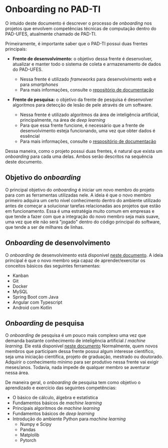 # Onboarding no PAD-TI

O intuido deste documento é descrever o processo de *onboarding* nos projetos que envolvem competências técnicas de computação dentro do PAD-UFES, atualmente chamado de PAD-TI.

Primeiramente, é importante saber que o PAD-TI possui duas frentes principais:
- **Frente de desenvolvimento:** o objetivo dessa frente é desenvolver, atualizar e manter todo o sistema de coleta e armazenamento de dados do PAD-UFES. 
  - Nessa frente é utilizado *frameworks* para desenvolvimento web e para *smartphones*
  - Para mais informações, consulte o [repositório de documentação](https://github.com/pad-ufes/docs)
  
  
- **Frente de pesquisa:** o objetivo da frente de pesquisa é desenvolver algoritmos para detecção de lesão de pele através de um software. 
  - Nessa frente é utilizado algoritmos da área de inteligência artificial, principalmente, na área de *deep learning*
  - Para que essa frente funcione, é necessário que a frente de desenvolvimento esteja funcionando, uma vez que obter dados é essêncial
  - Para mais informações, consulte o [respositório de documentação](https://github.com/pad-ufes/docs)


Dessa maneira, como o projeto possui duas frentes, é natural que exista um *onboarding* para cada uma delas. Ambos serão descritos na sequência deste documento.

## Objetivo do *onboarding*

O principal objetivo do *onboarding* é iniciar um novo membro do projeto para com as ferramentas utilizadas nele. A ideia é que o novo membro primeiro adquira um certo nível conhecimento dentro do ambiente utilizado antes de começar a solucionar tarefas relacionadas aos projetos que estão em funcionamento. Essa é uma estratégia muito comum em empresas e que tende a fazer com que a integração do novo membro seja mais suave, uma vez que ele não será "jogado" dentro do código principal do software, que tende a ser de milhares de linhas. 

## *Onboarding* de desenvolvimento

O *onboarding* de desenvolvimento está disponível [neste documento](dev/onboarding.md). A ideia principal é que o novo membro seja capaz de aprender/exercitar os conceitos básicos das seguintes ferramentas:
- Kanban
- Git
- Docker
- MySQL
- Spring Boot com Java
- Angular com Typescript
- Android com Kotlin

## *Onboarding* de pesquisa
O *onboarding* de pesquisa é um pouco mais complexo uma vez que demanda bastante conhecimento de inteligência artificial / *machine learning*. Ele está disponível [neste documento](pesquisa/onboarding.md) Normalmente, quem novos membros que participam dessa frente possui algum interesse científico, seja uma iniciação científica, projeto de graduação, mestrado ou doutorado. Adquirir o conhecimento mínimo para ser produtivo nessa frente vai exigir meses/anos. Todavia, nada impede de qualquer membro se aventurar nessa área. 

De maneira geral, o *onboarding* de pesquisa tem como objetivo o aprendizado e exercício das seguintes competências:
- O básico de cálculo, álgebra e estatística
- Fundamentos básicos de *machine learning* 
- Principais algoritmos de *machine learning*
- Fundamentos básicos de *deep learning*
- Introdução do ambiente Python para *machine learning*
  - Numpy e Scipy
  - Pandas
  - Matplolib
  - Pytorch

